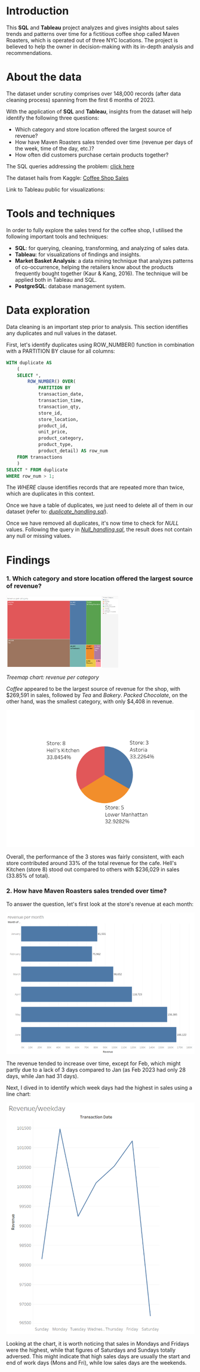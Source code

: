 # Introduction

This **SQL** and **Tableau** project analyzes and gives insights about sales trends and patterns over time for a fictitious coffee shop called Maven Roasters, which is operated out of three NYC locations. The project is believed to help the owner in decision-making with its in-depth analysis and recommendations.

# About the data

The dataset under scrutiny comprises over 148,000 records (after data cleaning process) spanning from the first 6 months of 2023. 

With the application of **SQL** and **Tableau**, insights from the dataset will help identify the following three questions:

- Which category and store location offered the largest source of revenue?
- How have Maven Roasters sales trended over time (revenue per days of the week, time of the day, etc.)?
- How often did customers purchase certain products together?

The SQL queries addressing the problem: [click here](sql_code)

The dataset hails from Kaggle:  [Coffee Shop Sales](https://www.kaggle.com/datasets/ahmedabbas757/coffee-sales/data)

Link to Tableau public for visualizations: 

# Tools and techniques

In order to fully explore the sales trend for the coffee shop, I utilised the following important tools and techniques:

- **SQL**: for querying, cleaning, transforming, and analyzing of sales data.
- **Tableau**: for visualizations of findings and insights.
- **Market Basket Analysis**: a data mining technique that analyzes patterns of co-occurrence, helping the retailers know about the products frequently bought together (Kaur & Kang, 2016). The technique will be applied both in Tableau and SQL.
- **PostgreSQL**: database management system.

# Data exploration

Data cleaning is an important step prior to analysis. This section identifies any duplicates and null values in the dataset.

First, let's identify duplicates using ROW_NUMBER() function in combination with a PARTITION BY clause for all columns:

```sql
WITH duplicate AS
	(
	SELECT *,
		ROW_NUMBER() OVER(
            PARTITION BY 
            transaction_date, 
            transaction_time, 
            transaction_qty, 
            store_id, 
            store_location, 
            product_id, 
            unit_price, 
            product_category, 
            product_type, 
            product_detail) AS row_num
	FROM transactions
	)
SELECT * FROM duplicate
WHERE row_num > 1;
```
The *WHERE* clause identifies records that are repeated more than twice, which are duplicates in this context. 

Once we have a table of duplicates, we just need to delete all of them in our dataset (refer to: *[duplicate_handling.sql](sql_code\Duplicate_handling.sql)*).

Once we have removed all duplicates, it's now time to check for *NULL* values. Following the query in *[Null_handling.sql](sql_code\Null_handling.sql)*, the result does not contain any null or missing values.

# Findings

### 1. Which category and store location offered the largest source of revenue?

<img src="Assets/Revenue-per-category.png" width="300" >

*Treemap chart: revenue per category*

*Coffee* appeared to be the largest source of revenue for the shop, with $269,591 in sales, followed by *Tea* and *Bakery*. *Packed Chocolate*, on the other hand, was the smallest category, with only $4,408 in revenue.

![Pie chart: revenue per store](Assets/Revenue-per-store.png)


Overall, the performance of the 3 stores was fairly consistent, with each store contributed around 33% of the total revenue for the cafe. Hell's Kitchen (store 8) stood out compared to others with $236,029 in sales (33.85% of total).

### 2. How have Maven Roasters sales trended over time?

To answer the question, let's first look at the store's revenue at each month:

![Bar chart: revenue per month](Assets/Revenue-per-month.png)

The revenue tended to increase over time, except for Feb, which might partly due to a lack of 3 days compared to Jan (as Feb 2023 had only 28 days, while Jan had 31 days).

Next, I dived in to identify which week days had the highest in sales using a line chart:

![Line chart: revenue per month](Assets/Revenue-per-weekday.png)

Looking at the chart, it is worth noticing that sales in Mondays and Fridays were the highest, while that figures of Saturdays and Sundays totally adversed. This might indicate that high sales days are usually the start and end of work days (Mons and Fri), while low sales days are the weekends.  


